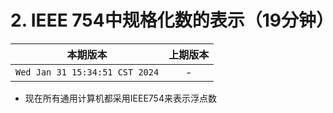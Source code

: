 # 2. IEEE 754中规格化数的表示（19分钟）

|本期版本|上期版本
|:---:|:---:
`Wed Jan 31 15:34:51 CST 2024` | -

* 现在所有通用计算机都采用IEEE754来表示浮点数